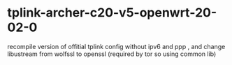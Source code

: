 # tplink-archer-c20-v5-openwrt-20-02-0
recompile version of offitial tplink config without ipv6 and ppp , and change libustream from wolfssl to openssl (required by tor so using common lib)
